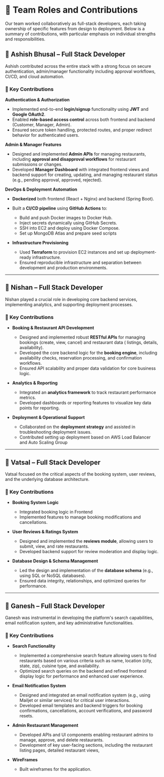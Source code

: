 # 👥 Team Roles and Contributions

Our team worked collaboratively as full-stack developers, each taking ownership of specific features from design to
deployment.
Below is a summary of contributions, with particular emphasis on individual strengths and responsibilities.

## 👤 Ashish Bhusal – Full Stack Developer

Ashish contributed across the entire stack with a strong focus on secure authentication, admin/manager functionality
including approval workflows, CI/CD, and cloud automation.

### 🚀 Key Contributions

**Authentication & Authorization**
  - Implemented end-to-end **login/signup** functionality using **JWT** and **Google OAuth2**.
  - Enabled **role-based access control** across both frontend and backend (Customer, Manager, Admin).
  - Ensured secure token handling, protected routes, and proper redirect behavior for authenticated users.

**Admin & Manager Features**
  - Designed and implemented **Admin APIs** for managing restaurants, including **approval and disapproval workflows** for
    restaurant submissions or changes.
  - Developed **Manager Dashboard** with integrated frontend views and backend support for creating, updating, and
    managing restaurant status (e.g., pending approval, approved, rejected).

**DevOps & Deployment Automation**
- **Dockerized** both frontend (React + Nginx) and backend (Spring Boot).
- Built a **CI/CD pipeline** using **GitHub Actions** to:
  - Build and push Docker images to Docker Hub.
  - Inject secrets dynamically using GitHub Secrets.
  - SSH into EC2 and deploy using Docker Compose.
  - Set up MongoDB Atlas and prepare seed scripts

- **Infrastructure Provisioning**
  - Used **Terraform** to provision EC2 instances and set up deployment-ready infrastructure.
  - Ensured reproducible infrastructure and separation between development and production environments.

---

## 👤 Nishan – Full Stack Developer

Nishan played a crucial role in developing core backend services, implementing analytics, and supporting deployment
processes.

### 🚀 Key Contributions

- **Booking & Restaurant API Development**
  - Designed and implemented robust **RESTful APIs** for managing bookings (create, view, cancel) and restaurant data (
    listings, details, availability).
  - Developed the core backend logic for the **booking engine**, including availability checks, reservation processing,
        and confirmation workflows.
  - Ensured API scalability and proper data validation for core business logic.


- **Analytics & Reporting**
  - Integrated an **analytics framework** to track restaurant performance metrics.
  - Developed dashboards or reporting features to visualize key data points for reporting.


- **Deployment & Operational Support**
  - Collaborated on the **deployment strategy** and assisted in troubleshooting deployment issues.
  - Contributed setting up deployment based on AWS Load Balancer and Auto Scaling Group 

---

## 👤 Vatsal – Full Stack Developer

Vatsal focused on the critical aspects of the booking system, user reviews, and the underlying database architecture.

### 🚀 Key Contributions

- **Booking System Logic**
  - Integrated booking logic in Frontend
  - Implemented features to manage booking modifications and cancellations.

- **User Reviews & Ratings System**
  - Designed and implemented the **reviews module**, allowing users to submit, view, and rate restaurants.
  - Developed backend support for review moderation and display logic.

- **Database Design & Schema Management**
  - Led the design and implementation of the **database schema** (e.g., using SQL or NoSQL databases).
  - Ensured data integrity, relationships, and optimized queries for performance.

---

## 👤 Ganesh – Full Stack Developer

Ganesh was instrumental in developing the platform's search capabilities, email notification system, and key
administrative functionalities.

### 🚀 Key Contributions

- **Search Functionality**
  - Implemented a comprehensive search feature allowing users to find restaurants based on various criteria such as name, location (city, state, zip), cuisine type, and availability.
  - Optimized search queries on the backend and refined frontend display logic for performance and enhanced user experience.

- **Email Notification System**
  - Designed and integrated an email notification system (e.g., using Mailjet or similar services) for critical user interactions.
  - Developed email templates and backend triggers for booking confirmations, cancellations, account verifications, and password resets.

- **Admin Restaurant Management**
  - Developed APIs and UI components enabling restaurant admins to manage, approve, and delete restaurants.
  - Development of key user-facing sections, including the restaurant listing pages, detailed restaurant views,
 
- **WireFrames**
  - Built wireframes for the application.
